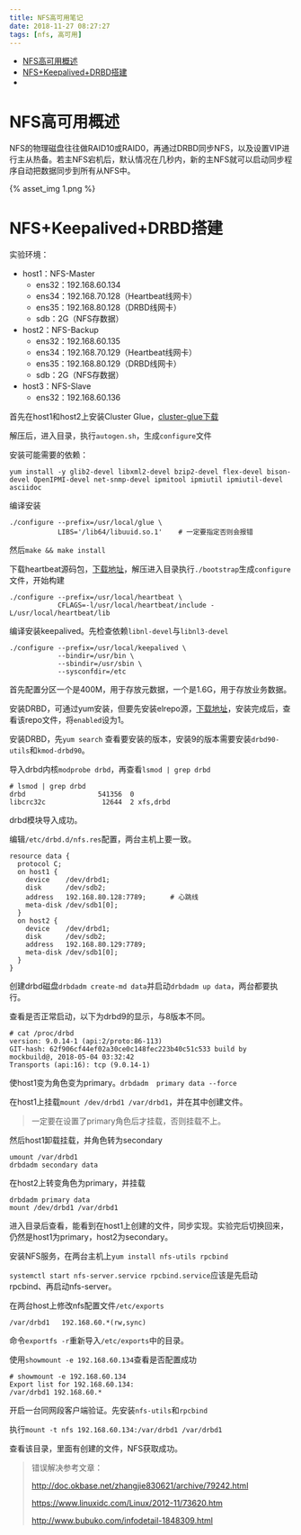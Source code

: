 ```yaml
---
title: NFS高可用笔记
date: 2018-11-27 08:27:27
tags: [nfs, 高可用]
---
```


* [NFS高可用概述](#NFS高可用概述)
* [NFS+Keepalived+DRBD搭建](#NFS+Keepalived+DRBD搭建)
* []()



<!--more-->



# NFS高可用概述

NFS的物理磁盘往往做RAID10或RAID0，再通过DRBD同步NFS，以及设置VIP进行主从热备。若主NFS宕机后，默认情况在几秒内，新的主NFS就可以启动同步程序自动把数据同步到所有从NFS中。

{% asset_img 1.png %}



# NFS+Keepalived+DRBD搭建

实验环境：

* host1：NFS-Master
  * ens32：192.168.60.134
  * ens34：192.168.70.128（Heartbeat线网卡）
  * ens35：192.168.80.128（DRBD线网卡）
  * sdb：2G（NFS存数据）
* host2：NFS-Backup
  * ens32：192.168.60.135
  * ens34：192.168.70.129（Heartbeat线网卡）
  * ens35：192.168.80.129（DRBD线网卡）
  * sdb：2G（NFS存数据）
* host3：NFS-Slave
  * ens32：192.168.60.136



首先在host1和host2上安装Cluster Glue，[cluster-glue下载](https://github.com/ClusterLabs/cluster-glue/releases)

解压后，进入目录，执行`autogen.sh`，生成`configure`文件

安装可能需要的依赖：

```
yum install -y glib2-devel libxml2-devel bzip2-devel flex-devel bison-devel OpenIPMI-devel net-snmp-devel ipmitool ipmiutil ipmiutil-devel asciidoc
```

编译安装

```
./configure --prefix=/usr/local/glue \
            LIBS='/lib64/libuuid.so.1'    # 一定要指定否则会报错
```

然后`make && make install`

下载heartbeat源码包，[下载地址](http://www.linux-ha.org/wiki/Downloads)，解压进入目录执行`./bootstrap`生成`configure`文件，开始构建

```
./configure --prefix=/usr/local/heartbeat \
            CFLAGS=-l/usr/local/heartbeat/include -L/usr/local/heartbeat/lib
```

编译安装keepalived。先检查依赖`libnl-devel`与`libnl3-devel`

```
./configure --prefix=/usr/local/keepalived \
            --bindir=/usr/bin \
            --sbindir=/usr/sbin \
            --sysconfdir=/etc
```



首先配置分区一个是400M，用于存放元数据，一个是1.6G，用于存放业务数据。

安装DRBD，可通过yum安装，但要先安装elrepo源，[下载地址](https://elrepo.org/tiki/tiki-index.php)，安装完成后，查看该repo文件，将`enabled`设为1。

安装DRBD，先`yum search` 查看要安装的版本，安装9的版本需要安装`drbd90-utils`和`kmod-drbd90`。

导入drbd内核`modprobe drbd`，再查看`lsmod | grep drbd`

```
# lsmod | grep drbd
drbd                  541356  0 
libcrc32c              12644  2 xfs,drbd
```

drbd模块导入成功。

编辑`/etc/drbd.d/nfs.res`配置，两台主机上要一致。

```
resource data {
  protocol C;
  on host1 {
    device    /dev/drbd1;
    disk      /dev/sdb2;
    address   192.168.80.128:7789;      # 心跳线
    meta-disk /dev/sdb1[0];
  }
  on host2 {
    device    /dev/drbd1;
    disk      /dev/sdb2;
    address   192.168.80.129:7789;
    meta-disk /dev/sdb1[0];
  }
}
```

创建drbd磁盘`drbdadm create-md data`并启动`drbdadm up data`，两台都要执行。

查看是否正常启动，以下为drbd9的显示，与8版本不同。

```
# cat /proc/drbd 
version: 9.0.14-1 (api:2/proto:86-113)
GIT-hash: 62f906cf44ef02a30ce0c148fec223b40c51c533 build by mockbuild@, 2018-05-04 03:32:42
Transports (api:16): tcp (9.0.14-1)
```

使host1变为角色变为primary。`drbdadm  primary data --force`

在host1上挂载`mount /dev/drbd1 /var/drbd1`，并在其中创建文件。

> 一定要在设置了primary角色后才挂载，否则挂载不上。

然后host1卸载挂载，并角色转为secondary

```
umount /var/drbd1
drbdadm secondary data
```

在host2上转变角色为primary，并挂载

```
drbdadm primary data
mount /dev/drbd1 /var/drbd1
```

进入目录后查看，能看到在host1上创建的文件，同步实现。实验完后切换回来，仍然是host1为primary，host2为secondary。



安装NFS服务，在两台主机上`yum install nfs-utils rpcbind`

`systemctl start nfs-server.service rpcbind.service`应该是先启动rpcbind、再启动nfs-server。

在两台host上修改nfs配置文件`/etc/exports`

```
/var/drbd1   192.168.60.*(rw,sync)
```

命令`exportfs -r`重新导入`/etc/exports`中的目录。

使用`showmount -e 192.168.60.134`查看是否配置成功

```
# showmount -e 192.168.60.134
Export list for 192.168.60.134:
/var/drbd1 192.168.60.*
```



开启一台同网段客户端验证。先安装`nfs-utils`和`rpcbind`

执行`mount -t nfs 192.168.60.134:/var/drbd1 /var/drbd1`

查看该目录，里面有创建的文件，NFS获取成功。



>  错误解决参考文章：
>
> http://doc.okbase.net/zhangjie830621/archive/79242.html
>
> https://www.linuxidc.com/Linux/2012-11/73620.htm
>
> http://www.bubuko.com/infodetail-1848309.html














